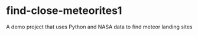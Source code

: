 # find-close-meteorites1
A demo project that uses Python and NASA data to find meteor landing sites

